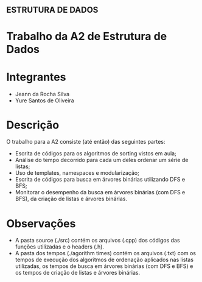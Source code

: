 ## ESTRUTURA DE DADOS

# Trabalho da A2 de Estrutura de Dados

# Integrantes
- Jeann da Rocha Silva
- Yure Santos de Oliveira

# Descrição
O trabalho para a A2 consiste (até então) das seguintes partes:
- Escrita de códigos para os algoritmos de sorting vistos em aula;
- Análise do tempo decorrido para cada um deles ordenar um série de listas;
- Uso de templates, namespaces e modularização;
- Escrita de códigos para busca em árvores binárias utilizando DFS e BFS;
- Monitorar o desempenho da busca em árvores binárias (com DFS e BFS), da criação de listas e árvores binárias.

# Observações
- A pasta source (./src) contém os arquivos (.cpp) dos códigos das funções utilizadas e o headers (.h).
- A pasta dos tempos (./agorithm times) contém os arquivos (.txt) com os tempos de execução dos algoritmos de ordenação aplicados nas listas utilizadas, os tempos de busca em árvores binárias (com DFS e BFS) e os tempos de criação de listas e árvores binárias.
